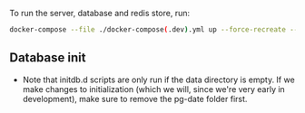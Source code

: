 To run the server, database and redis store, run:

```sh
docker-compose --file ./docker-compose(.dev).yml up --force-recreate --remove-orphans --build server database
```

## Database init

-   Note that initdb.d scripts are only run if the data directory is empty. If we make changes to initialization (which we will, since we're very early in development), make sure to remove the pg-date folder first.
